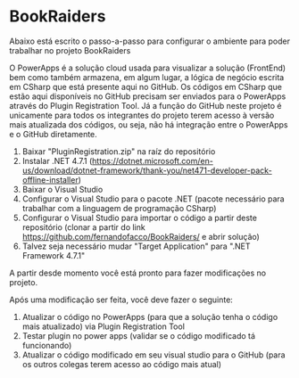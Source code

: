# BookRaiders

Abaixo está escrito o passo-a-passo para configurar o ambiente para poder trabalhar no projeto BookRaiders

O PowerApps é a solução cloud usada para visualizar a solução (FrontEnd) bem como também armazena, em algum lugar, a lógica de negócio escrita em CSharp que está presente aqui no GitHub.
Os códigos em CSharp que estão aqui disponíveis no GitHub precisam ser enviados para o PowerApps através do Plugin Registration Tool. Já a função do GitHub neste projeto é unicamente para todos os integrantes do projeto terem acesso à versão mais atualizada dos códigos, ou seja, não há integração entre o PowerApps e o GitHub diretamente.

1. Baixar "PluginRegistration.zip" na raíz do repositório
2. Instalar .NET 4.7.1 (https://dotnet.microsoft.com/en-us/download/dotnet-framework/thank-you/net471-developer-pack-offline-installer)
3. Baixar o Visual Studio
4. Configurar o Visual Studio para o pacote .NET (pacote necessário para trabalhar com a linguagem de programação CSharp)
5. Configurar o Visual Studio para importar o código a partir deste repositório (clonar a partir do link https://github.com/fernandofacco/BookRaiders/ e abrir solução)
6. Talvez seja necessário mudar "Target Application" para ".NET Framework 4.7.1"

A partir desde momento você está pronto para fazer modificações no projeto.

Após uma modificação ser feita, você deve fazer o seguinte:


1. Atualizar o código no PowerApps (para que a solução tenha o código mais atualizado) via Plugin Registration Tool
2. Testar plugin no power apps (validar se o código modificado tá funcionando)
3. Atualizar o código modificado em seu visual studio para o GitHub (para os outros colegas terem acesso ao código mais atual)
